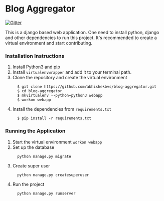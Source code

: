 # Blog Aggregator
[![Gitter](https://badges.gitter.im/amfoss/blog-aggregator.svg)](https://gitter.im/amfoss/blog-aggregator?utm_source=badge&utm_medium=badge&utm_campaign=pr-badge)

This is a django based web application. One need to install python, django and other dependencies to run this project. It's recommended to create a virtual environment and start contributing.
### Installation Instructions
1. Install Python3 and pip
2. Install `virtualenvwrapper` and add it to your terminal path.
3. Clone the repository and create the virtual environment
    ```
      $ git clone https://github.com/abhishekbvs/blog-aggregator.git
      $ cd blog-aggregator
      $ mkvirtualenv --python=python3 webapp
      $ workon webapp
    ```
4. Install the dependencies from `requirements.txt`
    ```
      $ pip install -r requirements.txt
    ```
### Running the Application
1. Start the virtual environment `workon webapp`
2. Set up the database
    ```
      python manage.py migrate
    ````
3. Create super user
    ```
      python manage.py createsuperuser
    ```
4. Run the project
    ```
      python manage.py runserver
    ```
